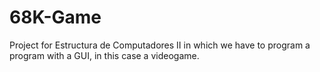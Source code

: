 # 68K-Game
Project for Estructura de Computadores II in which we have to program a program with a GUI, in this case a videogame.

